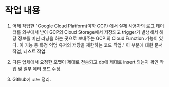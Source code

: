 # 작업 내용

1. 어제 작업한 "Google Cloud Platform(이하 GCP) 에서 실제 사용자의 로그 데이터를 외부에서 받아 GCP의 Cloud Storage에서 저장되고 trigger가 발생해서 해당 정보를 머신 러닝을 하는 곳으로 보내주는 GCP 의 Cloud Function 기능이 있다.
이 기능 중 특정 익명 유저의 저장을 제한하는 코드 작업." 이 부분에 대한 문서 작업, 테스트 작업.

2. 다른 업체에서 요청한 포맷이 제대로 전송되고 db에 제대로 insert 되는지 확인 작업 및 일부 에러 코드 수정.

3. Github에 코드 정리.
